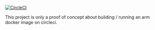[![CircleCI](https://circleci.com/gh/zeprone/arm-circleci.svg?style=shield&circle-token=:circle-ci-badge-token)]()

This project is only a proof of concept about building / running an arm docker image on circleci.

